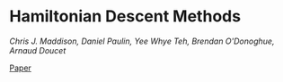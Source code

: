 # Hamiltonian Descent Methods

*Chris J. Maddison, Daniel Paulin, Yee Whye Teh, Brendan O'Donoghue, Arnaud Doucet*

[Paper](https://arxiv.org/abs/1809.05042)
